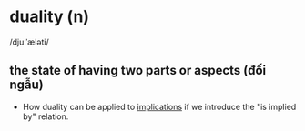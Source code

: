 # duality (n)

/djuːˈæləti/

## the state of having two parts or aspects (đối ngẫu)

- How duality can be applied to [implications](implication-n.md#a-possible-effect-or-result-of-an-action-or-a-decision) if we introduce the "is implied by" relation.
